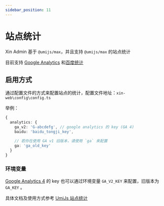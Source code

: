 ```yaml
---
sidebar_position: 11
---
```


# 站点统计

Xin Admin 基于 `@umijs/max`，并且支持 `@umijs/max` 的站点统计

目前支持 [Google Analytics](https://analytics.google.com/analytics/web/) 和[百度统计](https://tongji.baidu.com/web/welcome/login)

## 启用方式

通过配置文件的方式来配置站点的统计，配置文件地址：`xin-web\config\config.ts`

举例：

```ts
{
  analytics: {
    ga_v2: 'G-abcdefg', // google analytics 的 key (GA 4)
    baidu: 'baidu_tongji_key',

    // 若你在使用 GA v1 旧版本，请使用 `ga` 来配置
    ga: 'ga_old_key'
  }
}
```

### 环境变量

[Google Analytics 4](https://support.google.com/analytics/answer/10089681) 的 key 也可以通过环境变量 `GA_V2_KEY` 来配置，旧版本为 `GA_KEY` 。

具体文档及使用方式参考 [UmiJs 站点统计](https://umijs.org/docs/max/analytics)
